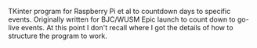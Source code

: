 TKinter program for Raspberry Pi et al to countdown days to specific events. Originally written for BJC/WUSM Epic launch to count down to go-live events. At this point I don't recall where I got the details of how to structure the program to work.
